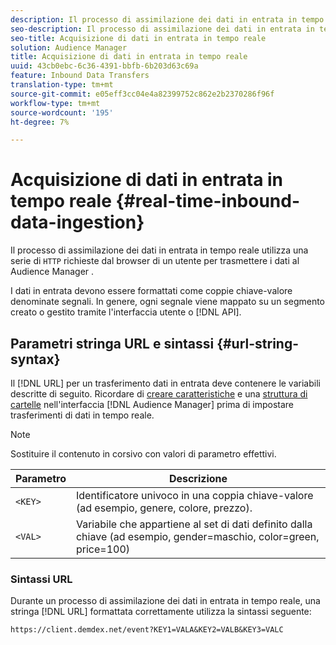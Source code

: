 ```yaml
---
description: Il processo di assimilazione dei dati in entrata in tempo reale utilizza una serie di richieste HTTP dal browser di un utente per trasmettere i dati a  Audience Manager.
seo-description: Il processo di assimilazione dei dati in entrata in tempo reale utilizza una serie di richieste HTTP dal browser di un utente per trasmettere i dati a  Audience Manager.
seo-title: Acquisizione di dati in entrata in tempo reale
solution: Audience Manager
title: Acquisizione di dati in entrata in tempo reale
uuid: 43cb0ebc-6c36-4391-bbfb-6b203d63c69a
feature: Inbound Data Transfers
translation-type: tm+mt
source-git-commit: e05eff3cc04e4a82399752c862e2b2370286f96f
workflow-type: tm+mt
source-wordcount: '195'
ht-degree: 7%

---
```



# Acquisizione di dati in entrata in tempo reale {#real-time-inbound-data-ingestion}

Il processo di assimilazione dei dati in entrata in tempo reale utilizza una serie di `HTTP` richieste dal browser di un utente per trasmettere i dati al Audience Manager .

<!-- c_rt_inbound_real_time.xml -->

I dati in entrata devono essere formattati come coppie chiave-valore denominate segnali. In genere, ogni segnale viene mappato su un segmento creato o gestito tramite l&#39;interfaccia utente o [!DNL API].

## Parametri stringa URL e sintassi {#url-string-syntax}

Il [!DNL URL] per un trasferimento dati in entrata deve contenere le variabili descritte di seguito. Ricordare di [creare caratteristiche](../../../features/traits/create-onboarded-rule-based-traits.md) e una [struttura di cartelle](../../../features/traits/trait-storage.md#create-trait-storage-folder) nell&#39;interfaccia [!DNL Audience Manager] prima di impostare trasferimenti di dati in tempo reale.

>[!NOTE]
>
>Sostituire il contenuto in corsivo con valori di parametro effettivi.

| Parametro | Descrizione |
|---|---|
| `<KEY>` | Identificatore univoco in una coppia chiave-valore (ad esempio, genere, colore, prezzo). |
| `<VAL>` | Variabile che appartiene al set di dati definito dalla chiave (ad esempio, gender=maschio, color=green, price=100) |

### Sintassi URL

Durante un processo di assimilazione dei dati in entrata in tempo reale, una stringa [!DNL URL] formattata correttamente utilizza la sintassi seguente:

```
https://client.demdex.net/event?KEY1=VALA&KEY2=VALB&KEY3=VALC
```

